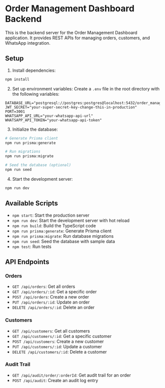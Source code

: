 # Order Management Dashboard Backend

This is the backend server for the Order Management Dashboard application. It provides REST APIs for managing orders, customers, and WhatsApp integration.

## Setup

1. Install dependencies:
```bash
npm install
```

2. Set up environment variables:
Create a `.env` file in the root directory with the following variables:
```
DATABASE_URL="postgresql://postgres:postgres@localhost:5432/order_management"
JWT_SECRET="your-super-secret-key-change-this-in-production"
PORT=3001
WHATSAPP_API_URL="your-whatsapp-api-url"
WHATSAPP_API_TOKEN="your-whatsapp-api-token"
```

3. Initialize the database:
```bash
# Generate Prisma client
npm run prisma:generate

# Run migrations
npm run prisma:migrate

# Seed the database (optional)
npm run seed
```

4. Start the development server:
```bash
npm run dev
```

## Available Scripts

- `npm start`: Start the production server
- `npm run dev`: Start the development server with hot reload
- `npm run build`: Build the TypeScript code
- `npm run prisma:generate`: Generate Prisma client
- `npm run prisma:migrate`: Run database migrations
- `npm run seed`: Seed the database with sample data
- `npm test`: Run tests

## API Endpoints

### Orders
- `GET /api/orders`: Get all orders
- `GET /api/orders/:id`: Get a specific order
- `POST /api/orders`: Create a new order
- `PUT /api/orders/:id`: Update an order
- `DELETE /api/orders/:id`: Delete an order

### Customers
- `GET /api/customers`: Get all customers
- `GET /api/customers/:id`: Get a specific customer
- `POST /api/customers`: Create a new customer
- `PUT /api/customers/:id`: Update a customer
- `DELETE /api/customers/:id`: Delete a customer

### Audit Trail
- `GET /api/audit/order/:orderId`: Get audit trail for an order
- `POST /api/audit`: Create an audit log entry
